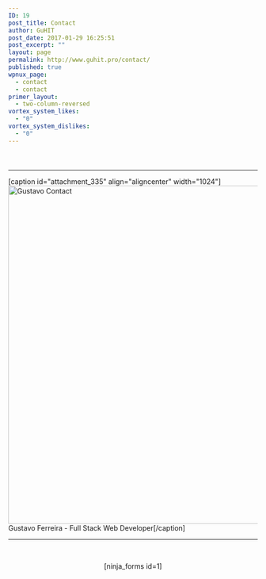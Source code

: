 ```yaml
---
ID: 19
post_title: Contact
author: GuHIT
post_date: 2017-01-29 16:25:51
post_excerpt: ""
layout: page
permalink: http://www.guhit.pro/contact/
published: true
wpnux_page:
  - contact
  - contact
primer_layout:
  - two-column-reversed
vortex_system_likes:
  - "0"
vortex_system_dislikes:
  - "0"
---
```

&nbsp;
<h4 style="text-align: center;"></h4>

<hr />

[caption id="attachment_335" align="aligncenter" width="1024"]<a href="http://www.gustdev.com/wp-content/uploads/2017/01/MEspzmh-Imgur.png"><img src="http://www.gustdev.com/wp-content/uploads/2017/01/MEspzmh-Imgur.png" alt="Gustavo Contact" width="1024" height="682" /></a> Gustavo Ferreira - Full Stack Web Developer[/caption]

<hr />

&nbsp;
<p style="text-align: center;">[ninja_forms id=1]</p>